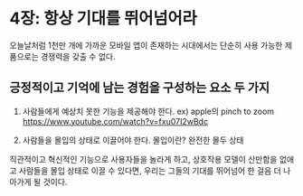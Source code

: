 # 4장: 항상 기대를 뛰어넘어라

오늘날처럼 1천만 개에 가까운 모바일 앱이 존재하는 시대에서는 단순히 사용 가능한 제품으로는 경쟁력을 갖출 수 없다.

## 긍정적이고 기억에 남는 경험을 구성하는 요소 두 가지

1. 사람들에게 예상치 못한 기능을 제공해야 한다.
   ex) apple의 pinch to zoom
   https://www.youtube.com/watch?v=fxu07I2wBdc

2. 사람들을 몰입의 상태로 이끌어야 한다.
   몰입이란? 완전한 몰두 상태

직관적이고 혁신적인 기능으로 사용자들을 놀라게 하고, 상호작용 모델이 산만함을 없애고 사람들을 몰입 상태로 이끌 수 있다면, 우리는 그들의 기대를 뛰어넘어 한 걸음 더 나아가게 될 것이다.
